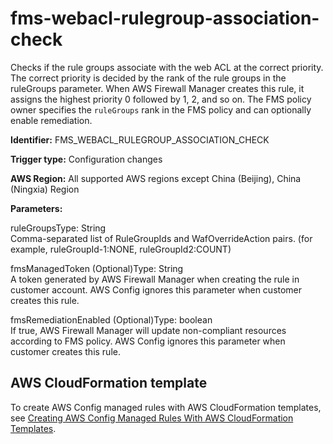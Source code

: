 # fms\-webacl\-rulegroup\-association\-check<a name="fms-webacl-rulegroup-association-check"></a>

Checks if the rule groups associate with the web ACL at the correct priority\. The correct priority is decided by the rank of the rule groups in the ruleGroups parameter\. When AWS Firewall Manager creates this rule, it assigns the highest priority 0 followed by 1, 2, and so on\. The FMS policy owner specifies the `ruleGroups` rank in the FMS policy and can optionally enable remediation\.

**Identifier:** FMS\_WEBACL\_RULEGROUP\_ASSOCIATION\_CHECK

**Trigger type:** Configuration changes

**AWS Region:** All supported AWS regions except China \(Beijing\), China \(Ningxia\) Region

**Parameters:**

ruleGroupsType: String  
Comma\-separated list of RuleGroupIds and WafOverrideAction pairs\. \(for example, ruleGroupId\-1:NONE, ruleGroupId2:COUNT\)

fmsManagedToken \(Optional\)Type: String  
A token generated by AWS Firewall Manager when creating the rule in customer account\. AWS Config ignores this parameter when customer creates this rule\.

fmsRemediationEnabled \(Optional\)Type: boolean  
If true, AWS Firewall Manager will update non\-compliant resources according to FMS policy\. AWS Config ignores this parameter when customer creates this rule\.

## AWS CloudFormation template<a name="w29aac11c33c17b7d199c15"></a>

To create AWS Config managed rules with AWS CloudFormation templates, see [Creating AWS Config Managed Rules With AWS CloudFormation Templates](aws-config-managed-rules-cloudformation-templates.md)\.